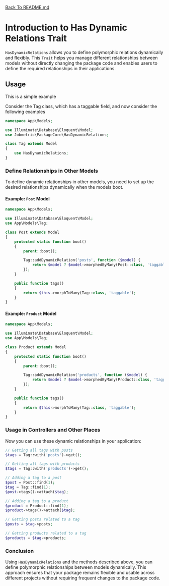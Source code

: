 [Back To README.md](https://github.com/jobmetric/laravel-package-core/blob/master/README.md)

# Introduction to Has Dynamic Relations Trait

`HasDynamicRelations` allows you to define polymorphic relations dynamically and flexibly. This `Trait` helps you manage different relationships between models without directly changing the package code and enables users to define the required relationships in their applications.

## Usage

This is a simple example

Consider the Tag class, which has a taggable field, and now consider the following examples

```php
namespace App\Models;

use Illuminate\Database\Eloquent\Model;
use Jobmetric\PackageCore\HasDynamicRelations;

class Tag extends Model
{
    use HasDynamicRelations;
}
```

### Define Relationships in Other Models

To define dynamic relationships in other models, you need to set up the desired relationships dynamically when the models boot.

#### Example: `Post` Model

```php
namespace App\Models;

use Illuminate\Database\Eloquent\Model;
use App\Models\Tag;

class Post extends Model
{
    protected static function boot()
    {
        parent::boot();

        Tag::addDynamicRelation('posts', function ($model) {
            return $model ? $model->morphedByMany(Post::class, 'taggable') : (new Post)->morphedByMany(Tag::class, 'taggable');
        });
    }

    public function tags()
    {
        return $this->morphToMany(Tag::class, 'taggable');
    }
}
```

#### Example: `Product` Model

```php
namespace App\Models;

use Illuminate\Database\Eloquent\Model;
use App\Models\Tag;

class Product extends Model
{
    protected static function boot()
    {
        parent::boot();

        Tag::addDynamicRelation('products', function ($model) {
            return $model ? $model->morphedByMany(Product::class, 'taggable') : (new Product)->morphedByMany(Tag::class, 'taggable');
        });
    }

    public function tags()
    {
        return $this->morphToMany(Tag::class, 'taggable');
    }
}
```

### Usage in Controllers and Other Places

Now you can use these dynamic relationships in your application:

```php
// Getting all tags with posts
$tags = Tag::with('posts')->get();

// Getting all tags with products
$tags = Tag::with('products')->get();

// Adding a tag to a post
$post = Post::find(1);
$tag = Tag::find(1);
$post->tags()->attach($tag);

// Adding a tag to a product
$product = Product::find(1);
$product->tags()->attach($tag);

// Getting posts related to a tag
$posts = $tag->posts;

// Getting products related to a tag
$products = $tag->products;
```

### Conclusion

Using `HasDynamicRelations` and the methods described above, you can define polymorphic relationships between models dynamically. This approach ensures that your package remains flexible and usable across different projects without requiring frequent changes to the package code.
